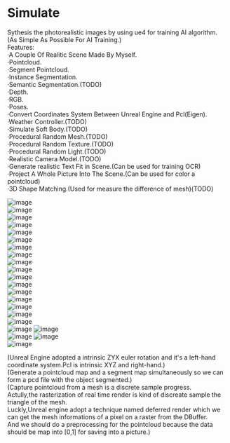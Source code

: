 # Simulate
Sythesis the photorealistic images by using ue4 for training AI algorithm.
(As Simple As Possible For AI Training.)  
Features:  
·A Couple Of Realitic Scene Made By Myself.  
·Pointcloud.  
·Segment Pointcloud.   
·Instance Segmentation.    
·Semantic Segmentation.(TODO)  
·Depth.    
·RGB.  
·Poses.  
·Convert Coordinates System Between Unreal Engine and Pcl(Eigen).  
·Weather Controller.(TODO)  
·Simulate Soft Body.(TODO)  
·Procedural Random Mesh.(TODO)  
·Procedural Random Texture.(TODO)  
·Procedural Random Light.(TODO)  
·Realistic Camera Model.(TODO)  
·Generate realistic Text Fit in Scene.(Can be used for training OCR)  
·Project A Whole Picture Into The Scene.(Can be used for color a pointcloud)  
·3D Shape Matching.(Used for measure the difference of mesh)(TODO)   


 ![image](https://github.com/irichyoung/Simulate/blob/master/illustrate/scene/scene%20(3).jpg)  
 ![image](https://github.com/irichyoung/Simulate/blob/master/illustrate/scene/scene%20(4).jpg)  
 ![image](https://github.com/irichyoung/Simulate/blob/master/illustrate/scene/scene%20(5).jpg)  
 ![image](https://github.com/irichyoung/Simulate/blob/master/illustrate/scene/scene%20(2).png)  
 ![image](https://github.com/irichyoung/Simulate/blob/master/illustrate/scene/scene%20(7).jpg)  
 ![image](https://github.com/irichyoung/Simulate/blob/master/illustrate/pointcloud/pointcloud.png)  
 ![image](https://github.com/irichyoung/Simulate/blob/master/illustrate/pointcloud/pointcloud1.png)  
 ![image](https://github.com/irichyoung/Simulate/blob/master/illustrate/pointcloud/pointcloud2.png)  
 ![image](https://github.com/irichyoung/Simulate/blob/master/illustrate/pointcloud/pointcloud3.png)  
 ![image](https://github.com/irichyoung/Simulate/blob/master/illustrate/dataset/seg1261.png)  
 ![image](https://github.com/irichyoung/Simulate/blob/master/illustrate/dataset/color1261.png)  
 ![image](https://github.com/irichyoung/Simulate/blob/master/illustrate/dataset/depth1261.png)  
 ![image](https://github.com/irichyoung/Simulate/blob/master/illustrate/dataset/seg1281.png)   
 ![image](https://github.com/irichyoung/Simulate/blob/master/illustrate/dataset/color1281.png)   
 ![image](https://github.com/irichyoung/Simulate/blob/master/illustrate/dataset/depth1281.png)   
 ![image](https://github.com/irichyoung/Simulate/blob/master/illustrate/dataset/seg2911.png)  
 ![image](https://github.com/irichyoung/Simulate/blob/master/illustrate/dataset/color2911.png)  
 ![image](https://github.com/irichyoung/Simulate/blob/master/illustrate/dataset/depth2911.png) 
 ![image](https://github.com/irichyoung/Simulate/blob/master/illustrate/ocr/OCR%20(2).png)  
 ![image](https://github.com/irichyoung/Simulate/blob/master/illustrate/ocr/OCR%20(3).png) 
  ![image](https://github.com/irichyoung/Simulate/blob/master/illustrate/ocr/OCR.png)  
  ![image](https://github.com/irichyoung/Simulate/blob/master/illustrate/ocr/OCR.jpg)  
  
(Unreal Engine adopted a intrinsic ZYX euler rotation and it's a left-hand coordinate system.Pcl is intrinsic XYZ and right-hand.)  
(Generate a pointcloud map and a segment map simultaneously so we can form a pcd file with the object segmented.)  
(Capture pointcloud from a mesh is a discrete sample progress.  
Actully,the rasterization of real time render is kind of discreate sample the triangle of the mesh.  
Luckly,Unreal engine adopt a technique named deferred render which we can get the mesh informations of a pixel on a raster from the DBuffer.  
And we should do a preprocessing for the pointcloud because the data should be map into [0,1] for saving into a picture.)  
